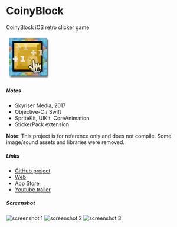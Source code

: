 # CoinyBlock
CoinyBlock iOS retro clicker game

![logo](https://github.com/chriscomeau/Portfolio/blob/master/images/coinyblock_icon.jpg)

##### Notes

* Skyriser Media, 2017
* Objective-C / Swift
* SpriteKit, UIKit, CoreAnimation
* StickerPack extension

**Note**: This project is for reference only and does not compile. Some image/sound assets and libraries were removed.


##### Links

* [GitHub project](https://github.com/chriscomeau/CoinyBlock)
* [Web](http://coinyblock.com/)
* [App Store](https://itunes.apple.com/app/id914537554)
* [Youtube trailer](https://youtu.be/OOjtKRZlJL0)


##### Screenshot

![screenshot 1](http://coinyblock.com/images/gif_title5.gif)
![screenshot 2](https://github.com/chriscomeau/CoinyBlock/blob/master/images/gif_gameplay5.gif)
![screenshot 3](http://coinyblock.com/images/gif_chest2_3.gif)
	